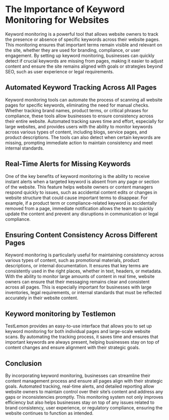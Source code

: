 # The Importance of Keyword Monitoring for Websites
Keyword monitoring is a powerful tool that allows website owners to track the presence or absence of specific keywords across their website pages. This monitoring ensures that important terms remain visible and relevant on the site, whether they are used for branding, compliance, or user engagement. By setting up keyword monitoring, businesses can quickly detect if crucial keywords are missing from pages, making it easier to adjust content and ensure the site remains aligned with goals or strategies beyond SEO, such as user experience or legal requirements.

## Automated Keyword Tracking Across All Pages
Keyword monitoring tools can automate the process of scanning all website pages for specific keywords, eliminating the need for manual checks. Whether tracking brand names, product terms, or critical phrases for compliance, these tools allow businesses to ensure consistency across their entire website. Automated tracking saves time and effort, especially for large websites, and provides users with the ability to monitor keywords across various types of content, including blogs, service pages, and product descriptions. The tools can also detect when certain keywords are missing, prompting immediate action to maintain consistency and meet internal standards.

## Real-Time Alerts for Missing Keywords
One of the key benefits of keyword monitoring is the ability to receive instant alerts when a targeted keyword is absent from any page or section of the website. This feature helps website owners or content managers respond quickly to issues, such as accidental content edits or changes in website structure that could cause important terms to disappear. For example, if a product term or compliance-related keyword is accidentally removed from a page, immediate notification allows the team to quickly update the content and prevent any disruptions in communication or legal compliance.

## Ensuring Content Consistency Across Different Pages
Keyword monitoring is particularly useful for maintaining consistency across various types of content, such as promotional materials, product descriptions, or internal documentation. It ensures that key terms are consistently used in the right places, whether in text, headers, or metadata. With the ability to monitor large amounts of content in real time, website owners can ensure that their messaging remains clear and consistent across all pages. This is especially important for businesses with large inventories, legal requirements, or internal standards that must be reflected accurately in their website content.

## Keyword monitoring by Testlemon
TestLemon provides an easy-to-use interface that allows you to set up keyword monitoring for both individual pages and large-scale website scans. By automating the tracking process, it saves time and ensures that important keywords are always present, helping businesses stay on top of content changes and ensure alignment with their strategic goals.

## Conclusion
By incorporating keyword monitoring, businesses can streamline their content management process and ensure all pages align with their strategic goals. Automated tracking, real-time alerts, and detailed reporting allow website owners to maintain control over their site’s content and address any gaps or inconsistencies promptly. This monitoring system not only improves efficiency but also helps businesses stay on top of any issues related to brand consistency, user experience, or regulatory compliance, ensuring the website continues to function as intended.